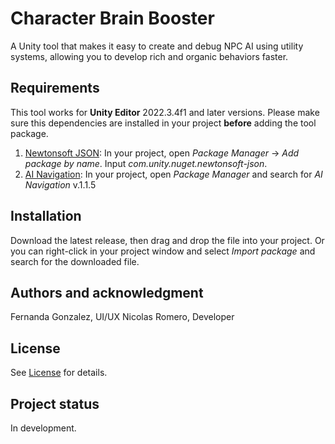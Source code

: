 # Character Brain Booster
A Unity tool that makes it easy to create and debug NPC AI using utility systems, allowing you to develop rich and organic behaviors faster.

## Requirements
This tool works for **Unity Editor** 2022.3.4f1 and later versions.
Please make sure this dependencies are installed in your project **before** adding the tool package.
1. [Newtonsoft JSON](https://docs.unity3d.com/Packages/com.unity.nuget.newtonsoft-json@3.2/manual/index.html): In your project, open *Package Manager* -> *Add package by name*.  Input *com.unity.nuget.newtonsoft-json*.
2. [AI Navigation](https://docs.unity3d.com/Packages/com.unity.ai.navigation@1.1/manual/index.html): In your project, open *Package Manager* and search for *AI Navigation* v.1.1.5
## Installation
Download the latest release, then drag and drop the file into your project. Or you can right-click in your project window and select *Import package* and search for the downloaded file.

## Authors and acknowledgment
Fernanda Gonzalez, UI/UX
Nicolas Romero, Developer

## License
See [License](https://github.com/ISILab-Utalca/CharacterBrainBooster/blob/main/LICENSE) for details.

## Project status
In development.
